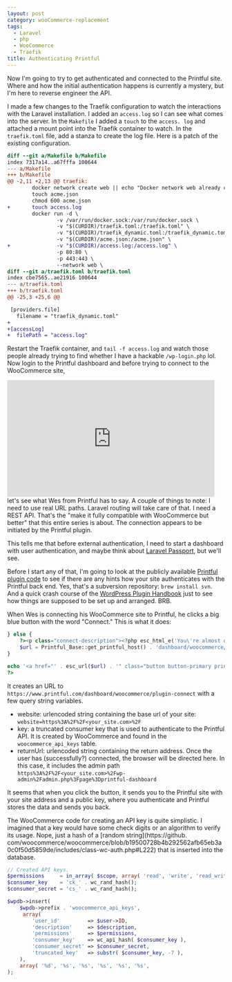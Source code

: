 ```yaml
---
layout: post
category: wooCommerce-replacement
tags:
  - Laravel
  - php
  - WooCommerce 
  - Traefik
title: Authenticating Printful
---
```


Now I'm going to try to get authenticated and connected to the Printful site.
Where and how the initial authentication happens is currently a mystery, but 
I'm here to reverse engineer the API.

I made a few changes to the Traefik configuration to watch the interactions 
with the Laravel installation. I added an `access.log` so I can see what 
comes into the server. In the `Makefile` I added a `touch` to the `access.
log` and attached a mount point into the Traefik container to watch. In the 
`traefik.toml` file, add a stanza to create the log file. Here is a patch of 
the existing configuration.

```patch
diff --git a/Makefile b/Makefile
index 7317a14..a67fffa 100644
--- a/Makefile
+++ b/Makefile
@@ -2,11 +2,13 @@ traefik:
        docker network create web || echo "Docker network web already created."
        touch acme.json
        chmod 600 acme.json
+       touch access.log
        docker run -d \
                -v /var/run/docker.sock:/var/run/docker.sock \
                -v "$(CURDIR)/traefik.toml:/traefik.toml" \
                -v "$(CURDIR)/traefik_dynamic.toml:/traefik_dynamic.toml" \
                -v "$(CURDIR)/acme.json:/acme.json" \
+               -v "$(CURDIR)/access.log:/access.log" \
                -p 80:80 \
                -p 443:443 \
                --network web \
diff --git a/traefik.toml b/traefik.toml
index cbe7565..ae21916 100644
--- a/traefik.toml
+++ b/traefik.toml
@@ -25,3 +25,6 @@

 [providers.file]
   filename = "traefik_dynamic.toml"
+
+[accessLog]
+  filePath = "access.log"
```

Restart the Traefik container, and `tail -f access.log` and watch those people
already trying to find whether I have a hackable `/wp-login.php` lol. Now login
to the Printful dashboard and before trying to connect to the WooCommerce 
site,
<iframe class="float-right" width="480" height="270"
src="https://www.youtube.com/embed/98JuvBEEBQQ?start=35"
title="YouTube video player" frameborder="0"
allow="accelerometer; autoplay; clipboard-write; encrypted-media; gyroscope; picture-in-picture"
allowfullscreen></iframe>
let's see what Wes from Printful has to say. A couple of things to note: I 
need to use real URL paths. Laravel routing will take care of that. I need a 
REST API. That's the "make it fully compatible with WooCommerce but better" 
that this entire series is about. The connection appears to be initiated by 
the Printful plugin.

This tells me that before external authentication, I need to start a 
dashboard with user authentication, and maybe think about
[Laravel Passport](https://laravel.com/docs/8.x/passport), but we'll see.

Before I start any of that, I'm going to look at the publicly available
[Printful plugin code](https://plugins.trac.wordpress.org/browser/printful-shipping-for-woocommerce/trunk?order=name)
to see if there are any hints how your site authenticates with the Printful back
end. Yes, that's a subversion repository: `brew install svn`. And a quick crash
course of the
[WordPress Plugin Handbook](https://developer.wordpress.org/plugins/)
just to see how things are supposed to be set up and arranged. BRB.

When Wes is connecting his WooCommerce site to Printful, he clicks a big 
blue button with the word "Connect." This is what it does:

```php
} else {
    ?><p class="connect-description"><?php esc_html_e('You\'re almost done! Just 2 more steps to have your WooCommerce store connected to Printful for automatic order fulfillment.', 'printful'); ?></p><?php
    $url = Printful_Base::get_printful_host() . 'dashboard/woocommerce/plugin-connect?website=' . urlencode( trailingslashit( get_home_url() ) ) . '&key=' . urlencode( $consumer_key ) . '&returnUrl=' . urlencode( get_admin_url( null,'admin.php?page=' . Printful_Admin::MENU_SLUG_DASHBOARD ) );
}

echo '<a href="' . esc_url($url) . '" class="button button-primary printful-connect-button ' . ( ! empty( $issues ) ? 'disabled' : '' ) . '" target="_blank">' . esc_html__('Connect', 'printful') . '</a>';
?>
```

It creates an URL
to `https://www.printful.com/dashboard/woocommerce/plugin-connect`
with a few query string variables.

- website: urlencoded string containing the base url of your
  site: `website=https%3A%2F%2F<your_site.com>%2F`
- key: a truncated consumer key that is used to authenticate to the Printful
  API. It is created by WooCommerce and found in the `woocommerce_api_keys`
  table.
- returnUrl: urlencoded string containing the return address. Once the user
  has (successfully?) connected, the browser will be directed here. In this
  case, it includes the admin
  path `https%3A%2F%2F<your_site.com>%2Fwp-admin%2Fadmin.php%3Fpage%3Dprintful-dashboard`

It seems that when you click the button, it sends you to the Printful site 
with your site address and a public key, where you authenticate and Printful 
stores the data and sends you back.

The WooCommerce code for creating an API key is quite simplistic. I imagined 
that a key would have some check digits or an algorithm to verify its 
usage. Nope, just a hash of a [random string](https://github.
com/woocommerce/woocommerce/blob/b19500728b4b292562afb65eb3a0c0f50d5859de/includes/class-wc-auth.php#L222) that is inserted into the database.

```php
// Created API keys.
$permissions     = in_array( $scope, array( 'read', 'write', 'read_write' ), true ) ? sanitize_text_field( $scope ) : 'read';
$consumer_key    = 'ck_' . wc_rand_hash();
$consumer_secret = 'cs_' . wc_rand_hash();

$wpdb->insert(
    $wpdb->prefix . 'woocommerce_api_keys',
	 array(
	    'user_id'         => $user->ID,
		'description'     => $description,
		'permissions'     => $permissions,
		'consumer_key'    => wc_api_hash( $consumer_key ),
		'consumer_secret' => $consumer_secret,
		'truncated_key'   => substr( $consumer_key, -7 ),
	),
	array( '%d', '%s', '%s', '%s', '%s', '%s',
);
```
